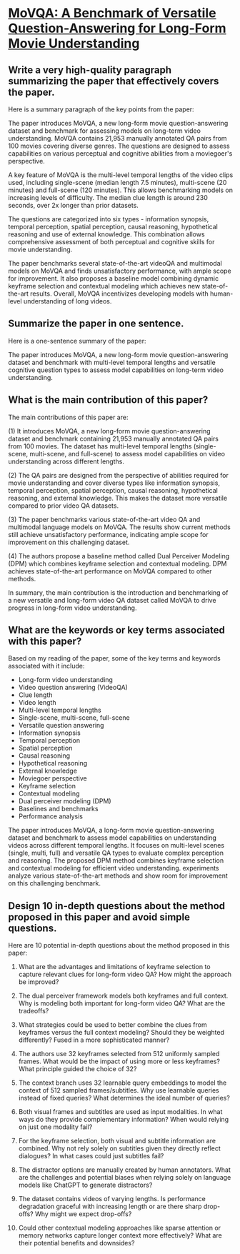 # [MoVQA: A Benchmark of Versatile Question-Answering for Long-Form Movie   Understanding](https://arxiv.org/abs/2312.04817)

## Write a very high-quality paragraph summarizing the paper that effectively covers the paper.

 Here is a summary paragraph of the key points from the paper:

The paper introduces MoVQA, a new long-form movie question-answering dataset and benchmark for assessing models on long-term video understanding. MoVQA contains 21,953 manually annotated QA pairs from 100 movies covering diverse genres. The questions are designed to assess capabilities on various perceptual and cognitive abilities from a moviegoer's perspective. 

A key feature of MoVQA is the multi-level temporal lengths of the video clips used, including single-scene (median length 7.5 minutes), multi-scene (20 minutes) and full-scene (120 minutes). This allows benchmarking models on increasing levels of difficulty. The median clue length is around 230 seconds, over 2x longer than prior datasets. 

The questions are categorized into six types - information synopsis, temporal perception, spatial perception, causal reasoning, hypothetical reasoning and use of external knowledge. This combination allows comprehensive assessment of both perceptual and cognitive skills for movie understanding.

The paper benchmarks several state-of-the-art videoQA and multimodal models on MoVQA and finds unsatisfactory performance, with ample scope for improvement. It also proposes a baseline model combining dynamic keyframe selection and contextual modeling which achieves new state-of-the-art results. Overall, MoVQA incentivizes developing models with human-level understanding of long videos.


## Summarize the paper in one sentence.

 Here is a one-sentence summary of the paper:

The paper introduces MoVQA, a new long-form movie question-answering dataset and benchmark with multi-level temporal lengths and versatile cognitive question types to assess model capabilities on long-term video understanding.


## What is the main contribution of this paper?

 The main contributions of this paper are:

(1) It introduces MoVQA, a new long-form movie question-answering dataset and benchmark containing 21,953 manually annotated QA pairs from 100 movies. The dataset has multi-level temporal lengths (single-scene, multi-scene, and full-scene) to assess model capabilities on video understanding across different lengths.

(2) The QA pairs are designed from the perspective of abilities required for movie understanding and cover diverse types like information synopsis, temporal perception, spatial perception, causal reasoning, hypothetical reasoning, and external knowledge. This makes the dataset more versatile compared to prior video QA datasets. 

(3) The paper benchmarks various state-of-the-art video QA and multimodal language models on MoVQA. The results show current methods still achieve unsatisfactory performance, indicating ample scope for improvement on this challenging dataset. 

(4) The authors propose a baseline method called Dual Perceiver Modeling (DPM) which combines keyframe selection and contextual modeling. DPM achieves state-of-the-art performance on MoVQA compared to other methods.

In summary, the main contribution is the introduction and benchmarking of a new versatile and long-form video QA dataset called MoVQA to drive progress in long-form video understanding.


## What are the keywords or key terms associated with this paper?

 Based on my reading of the paper, some of the key terms and keywords associated with it include:

- Long-form video understanding
- Video question answering (VideoQA) 
- Clue length
- Video length
- Multi-level temporal lengths
- Single-scene, multi-scene, full-scene
- Versatile question answering
- Information synopsis
- Temporal perception
- Spatial perception 
- Causal reasoning
- Hypothetical reasoning
- External knowledge
- Moviegoer perspective
- Keyframe selection
- Contextual modeling
- Dual perceiver modeling (DPM)
- Baselines and benchmarks
- Performance analysis

The paper introduces MoVQA, a long-form movie question-answering dataset and benchmark to assess model capabilities on understanding videos across different temporal lengths. It focuses on multi-level scenes (single, multi, full) and versatile QA types to evaluate complex perception and reasoning. The proposed DPM method combines keyframe selection and contextual modeling for efficient video understanding. experiments analyze various state-of-the-art methods and show room for improvement on this challenging benchmark.


## Design 10 in-depth questions about the method proposed in this paper and avoid simple questions.

 Here are 10 potential in-depth questions about the method proposed in this paper:

1. What are the advantages and limitations of keyframe selection to capture relevant clues for long-form video QA?  How might the approach be improved?

2. The dual perceiver framework models both keyframes and full context. Why is modeling both important for long-form video QA? What are the tradeoffs?  

3. What strategies could be used to better combine the clues from keyframes versus the full context modeling?  Should they be weighted differently? Fused in a more sophisticated manner?

4. The authors use 32 keyframes selected from 512 uniformly sampled frames. What would be the impact of using more or less keyframes? What principle guided the choice of 32?

5. The context branch uses 32 learnable query embeddings to model the context of 512 sampled frames/subtitles. Why use learnable queries instead of fixed queries? What determines the ideal number of queries? 

6. Both visual frames and subtitles are used as input modalities. In what ways do they provide complementary information? When would relying on just one modality fail?

7. For the keyframe selection, both visual and subtitle information are combined. Why not rely solely on subtitles given they directly reflect dialogues? In what cases could just subtitles fail?

8. The distractor options are manually created by human annotators. What are the challenges and potential biases when relying solely on language models like ChatGPT to generate distractors?  

9. The dataset contains videos of varying lengths. Is performance degradation graceful with increasing length or are there sharp drop-offs? Why might we expect drop-offs?

10. Could other contextual modeling approaches like sparse attention or memory networks capture longer context more effectively? What are their potential benefits and downsides?

